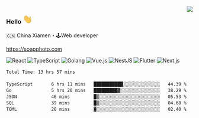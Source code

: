 <img align="right" src="https://github-readme-stats.vercel.app/api?username=yiiu&show_icons=false&bg_color=30,e96443,904e95&title_color=fff&text_color=fff" />

### Hello <img src="https://raw.githubusercontent.com/ABSphreak/ABSphreak/master/gifs/Hi.gif" width="26px" />
 
🇨🇳 China Xiamen・🕹Web developer

https://soapphoto.com

<p align="left"><img src="https://cdn.svgporn.com/logos/react.svg" alt="React" width="32" height="32"/> <img src="https://cdn.svgporn.com/logos/typescript-icon.svg" alt="TypeScript" width="32" height="32"/> <img src="https://cdn.svgporn.com/logos/gopher.svg" alt="Golang" width="32" height="32"/> <img src="https://cdn.svgporn.com/logos/vue.svg" alt="Vue.js" width="32" height="32"/> <img src="https://cdn.svgporn.com/logos/nestjs.svg" alt="NestJS" width="32" height="32"/> <img src="https://cdn.svgporn.com/logos/flutter.svg" alt="Flutter" width="32" height="32"/> <img src="https://cdn.svgporn.com/logos/nextjs-icon.svg" alt="Next.js" width="32" height="32"/></p>


<!--START_SECTION:waka-->

```txt
Total Time: 13 hrs 57 mins

TypeScript       6 hrs 11 mins   ███████████░░░░░░░░░░░░░░   44.39 %
Go               5 hrs 20 mins   █████████▓░░░░░░░░░░░░░░░   38.29 %
JSON             46 mins         █▒░░░░░░░░░░░░░░░░░░░░░░░   05.53 %
SQL              39 mins         █▒░░░░░░░░░░░░░░░░░░░░░░░   04.68 %
TOML             20 mins         ▓░░░░░░░░░░░░░░░░░░░░░░░░   02.40 %
```

<!--END_SECTION:waka-->
